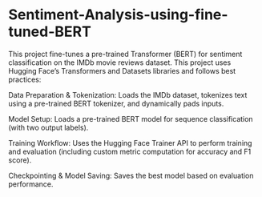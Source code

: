 # Sentiment-Analysis-using-fine-tuned-BERT
This project fine-tunes a pre-trained Transformer (BERT) for sentiment classification on the IMDb movie reviews dataset. This project uses Hugging Face’s Transformers and Datasets libraries and follows best practices:

Data Preparation & Tokenization:
Loads the IMDb dataset, tokenizes text using a pre-trained BERT tokenizer, and dynamically pads inputs.

Model Setup:
Loads a pre-trained BERT model for sequence classification (with two output labels).

Training Workflow:
Uses the Hugging Face Trainer API to perform training and evaluation (including custom metric computation for accuracy and F1 score).

Checkpointing & Model Saving:
Saves the best model based on evaluation performance.
